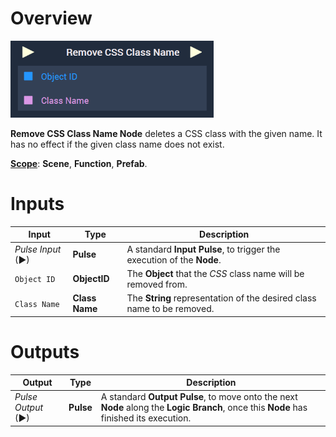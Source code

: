 # Overview

![The Remove CSS Class Name Node.](../../../.gitbook/assets/removecssclassname.png)

**Remove CSS Class Name Node** deletes a CSS class with the given name. It has no effect if the given class name does not exist. 

[**Scope**](../../overview.md#scopes): **Scene**, **Function**, **Prefab**.

# Inputs

|Input|Type|Description|
|---|---|---|
|*Pulse Input* (►)|**Pulse**|A standard **Input Pulse**, to trigger the execution of the **Node**.|
|`Object ID`|**ObjectID**|The **Object** that the *CSS* class name will be removed from.|
|`Class Name`|**Class Name**|The **String** representation of the desired class name to be removed.|

# Outputs

|Output|Type|Description|
|---|---|---|
|*Pulse Output* (►)|**Pulse**|A standard **Output Pulse**, to move onto the next **Node** along the **Logic Branch**, once this **Node** has finished its execution.|




